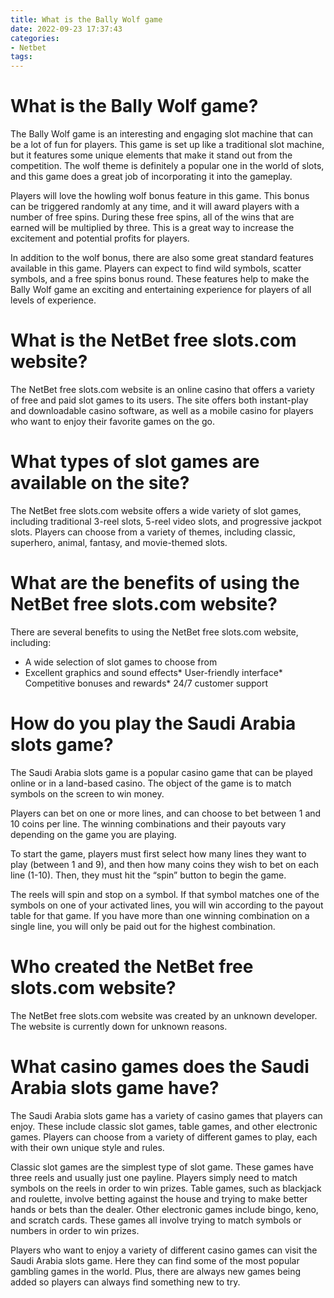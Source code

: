 ```yaml
---
title: What is the Bally Wolf game
date: 2022-09-23 17:37:43
categories:
- Netbet
tags:
---
```



#  What is the Bally Wolf game?

The Bally Wolf game is an interesting and engaging slot machine that can be a lot of fun for players. This game is set up like a traditional slot machine, but it features some unique elements that make it stand out from the competition. The wolf theme is definitely a popular one in the world of slots, and this game does a great job of incorporating it into the gameplay.

Players will love the howling wolf bonus feature in this game. This bonus can be triggered randomly at any time, and it will award players with a number of free spins. During these free spins, all of the wins that are earned will be multiplied by three. This is a great way to increase the excitement and potential profits for players.

In addition to the wolf bonus, there are also some great standard features available in this game. Players can expect to find wild symbols, scatter symbols, and a free spins bonus round. These features help to make the Bally Wolf game an exciting and entertaining experience for players of all levels of experience.

#  What is the NetBet free slots.com website?

The NetBet free slots.com website is an online casino that offers a variety of free and paid slot games to its users. The site offers both instant-play and downloadable casino software, as well as a mobile casino for players who want to enjoy their favorite games on the go.

# What types of slot games are available on the site?

The NetBet free slots.com website offers a wide variety of slot games, including traditional 3-reel slots, 5-reel video slots, and progressive jackpot slots. Players can choose from a variety of themes, including classic, superhero, animal, fantasy, and movie-themed slots.

# What are the benefits of using the NetBet free slots.com website?

There are several benefits to using the NetBet free slots.com website, including:

* A wide selection of slot games to choose from
* Excellent graphics and sound effects* User-friendly interface* Competitive bonuses and rewards* 24/7 customer support

#  How do you play the Saudi Arabia slots game?

The Saudi Arabia slots game is a popular casino game that can be played online or in a land-based casino. The object of the game is to match symbols on the screen to win money.

Players can bet on one or more lines, and can choose to bet between 1 and 10 coins per line. The winning combinations and their payouts vary depending on the game you are playing.

To start the game, players must first select how many lines they want to play (between 1 and 9), and then how many coins they wish to bet on each line (1-10). Then, they must hit the “spin” button to begin the game.

The reels will spin and stop on a symbol. If that symbol matches one of the symbols on one of your activated lines, you will win according to the payout table for that game. If you have more than one winning combination on a single line, you will only be paid out for the highest combination.

#  Who created the NetBet free slots.com website?

The NetBet free slots.com website was created by an unknown developer. The website is currently down for unknown reasons.

#  What casino games does the Saudi Arabia slots game have?

The Saudi Arabia slots game has a variety of casino games that players can enjoy. These include classic slot games, table games, and other electronic games. Players can choose from a variety of different games to play, each with their own unique style and rules.

Classic slot games are the simplest type of slot game. These games have three reels and usually just one payline. Players simply need to match symbols on the reels in order to win prizes. Table games, such as blackjack and roulette, involve betting against the house and trying to make better hands or bets than the dealer. Other electronic games include bingo, keno, and scratch cards. These games all involve trying to match symbols or numbers in order to win prizes.

Players who want to enjoy a variety of different casino games can visit the Saudi Arabia slots game. Here they can find some of the most popular gambling games in the world. Plus, there are always new games being added so players can always find something new to try.